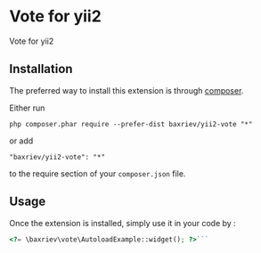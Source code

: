 Vote for yii2
=============
Vote for yii2

Installation
------------

The preferred way to install this extension is through [composer](http://getcomposer.org/download/).

Either run

```
php composer.phar require --prefer-dist baxriev/yii2-vote "*"
```

or add

```
"baxriev/yii2-vote": "*"
```

to the require section of your `composer.json` file.


Usage
-----

Once the extension is installed, simply use it in your code by  :

```php
<?= \baxriev\vote\AutoloadExample::widget(); ?>```